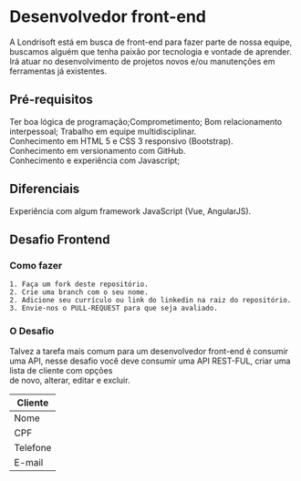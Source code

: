 
# Desenvolvedor front-end

A Londrisoft está em busca de front-end para fazer parte de nossa equipe, buscamos alguém que tenha paixão por tecnologia e vontade de aprender.  
Irá atuar no desenvolvimento de projetos novos e/ou manutenções em ferramentas já existentes.

## Pré-requisitos

Ter boa lógica de programação;Comprometimento; Bom relacionamento interpessoal; Trabalho em equipe multidisciplinar.  
Conhecimento em HTML 5 e CSS 3 responsivo (Bootstrap).  
Conhecimento em versionamento com GitHub.  
Conhecimento e experiência com Javascript;

## Diferenciais

Experiência com algum framework JavaScript (Vue, AngularJS).

## Desafio Frontend

### Como fazer

```
1. Faça um fork deste repositório.
2. Crie uma branch com o seu nome.
2. Adicione seu currículo ou link do linkedin na raiz do repositório.
3. Envie-nos o PULL-REQUEST para que seja avaliado.

```

### O Desafio

Talvez a tarefa mais comum para um desenvolvedor front-end é consumir uma API, nesse desafio você deve consumir uma API REST-FUL, criar uma lista de cliente com opções  
de novo, alterar, editar e excluir.

|Cliente|
|--|
|Nome|
|CPF|
|Telefone|
|E-mail|
